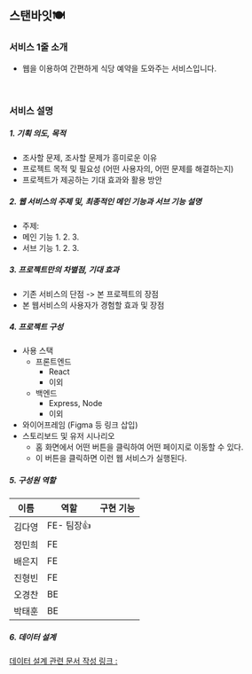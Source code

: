 ## 스탠바잇🍽

### **서비스 1줄 소개**

- 웹을 이용하여 간편하게 식당 예약을 도와주는 서비스입니다.

<br>

### **서비스 설명**

##### 1. 기획 의도, 목적

- 조사할 문제, 조사할 문제가 흥미로운 이유
- 프로젝트 목적 및 필요성 (어떤 사용자의, 어떤 문제를 해결하는지)
- 프로젝트가 제공하는 기대 효과와 활용 방안

##### 2. 웹 서비스의 주제 및, 최종적인 메인 기능과 서브 기능 설명

- 주제:
- 메인 기능
  1.
  2.
  3.
- 서브 기능
  1.
  2.
  3.

##### 3. 프로젝트만의 차별점, 기대 효과

- 기존 서비스의 단점 -> 본 프로젝트의 장점
- 본 웹서비스의 사용자가 경험할 효과 및 장점

##### 4. 프로젝트 구성

- 사용 스택
  - 프론트엔드
    - React
    - 이외
  - 백엔드
    - Express, Node
    - 이외
- 와이어프레임 (Figma 등 링크 삽입)
- 스토리보드 및 유저 시나리오
  - 홈 화면에서 어떤 버튼을 클릭하여 어떤 페이지로 이동할 수 있다.
  - 이 버튼을 클릭하면 이런 웹 서비스가 실행된다.

##### 5. 구성원 역할

| 이름   | 역할       | 구현 기능 |
| ------ | ---------- | --------- |
| 김다영 | FE- 팀장👍 |           |
| 정민희 | FE         |           |
| 배은지 | FE         |           |
| 진형빈 | FE         |           |
| 오경찬 | BE         |           |
| 박태훈 | BE         |           |

##### 6. 데이터 설계

[데이터 설계 관련 문서 작성 링크 :](https://docs.google.com/spreadsheets/d/18wSjjrUqZakAKz6wTBfXr6sPJwrnJSJTrbowwTkci1I/edit?usp=sharing)

